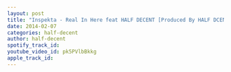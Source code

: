 ```yaml
---
layout: post
title: "Inspekta - Real In Here feat HALF DECENT [Produced By HALF DCENT]"
date: 2014-02-07
categories: half-decent
author: half-decent
spotify_track_id: 
youtube_video_id: pk5PVlbBkkg
apple_track_id: 
---
```

